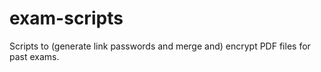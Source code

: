 # exam-scripts
Scripts to (generate link passwords and merge and) encrypt PDF files for past exams.


